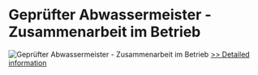 # Geprüfter Abwassermeister - Zusammenarbeit im Betrieb
![Geprüfter Abwassermeister - Zusammenarbeit im Betrieb](https://mycommerce.akamaized.net/api/pimages/P300579753/BIG/300579753.JPG)
[>> Detailed information](https://secure.shareit.com/shareit/product.html?productid=300579753&affiliateid=200057808)